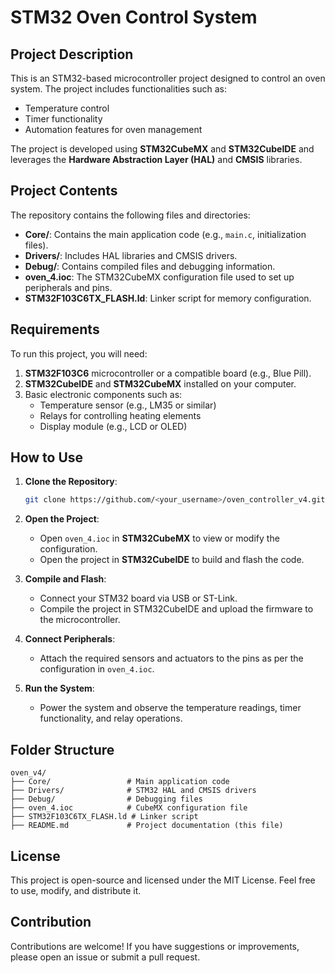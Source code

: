 # STM32 Oven Control System

## Project Description
This is an STM32-based microcontroller project designed to control an oven system. The project includes functionalities such as:

- Temperature control
- Timer functionality
- Automation features for oven management

The project is developed using **STM32CubeMX** and **STM32CubeIDE** and leverages the **Hardware Abstraction Layer (HAL)** and **CMSIS** libraries.

## Project Contents
The repository contains the following files and directories:

- **Core/**: Contains the main application code (e.g., `main.c`, initialization files).
- **Drivers/**: Includes HAL libraries and CMSIS drivers.
- **Debug/**: Contains compiled files and debugging information.
- **oven_4.ioc**: The STM32CubeMX configuration file used to set up peripherals and pins.
- **STM32F103C6TX_FLASH.ld**: Linker script for memory configuration.

## Requirements
To run this project, you will need:

1. **STM32F103C6** microcontroller or a compatible board (e.g., Blue Pill).
2. **STM32CubeIDE** and **STM32CubeMX** installed on your computer.
3. Basic electronic components such as:
   - Temperature sensor (e.g., LM35 or similar)
   - Relays for controlling heating elements
   - Display module (e.g., LCD or OLED)

## How to Use
1. **Clone the Repository**:
   ```bash
   git clone https://github.com/<your_username>/oven_controller_v4.git
   ```

2. **Open the Project**:
   - Open `oven_4.ioc` in **STM32CubeMX** to view or modify the configuration.
   - Open the project in **STM32CubeIDE** to build and flash the code.

3. **Compile and Flash**:
   - Connect your STM32 board via USB or ST-Link.
   - Compile the project in STM32CubeIDE and upload the firmware to the microcontroller.

4. **Connect Peripherals**:
   - Attach the required sensors and actuators to the pins as per the configuration in `oven_4.ioc`.

5. **Run the System**:
   - Power the system and observe the temperature readings, timer functionality, and relay operations.

## Folder Structure
```
oven_v4/
├── Core/                 # Main application code
├── Drivers/              # STM32 HAL and CMSIS drivers
├── Debug/                # Debugging files
├── oven_4.ioc            # CubeMX configuration file
├── STM32F103C6TX_FLASH.ld # Linker script
├── README.md             # Project documentation (this file)
```

## License
This project is open-source and licensed under the MIT License. Feel free to use, modify, and distribute it.

## Contribution
Contributions are welcome! If you have suggestions or improvements, please open an issue or submit a pull request.
